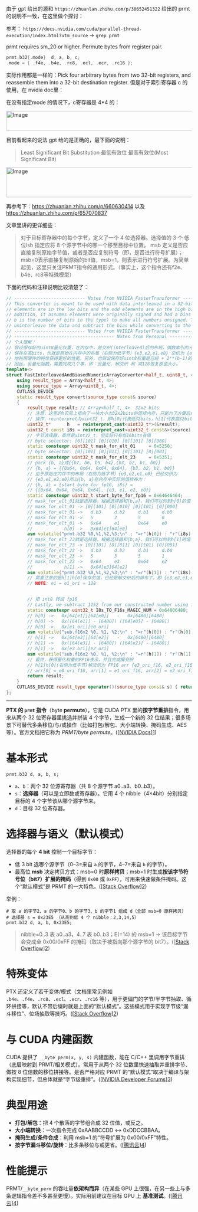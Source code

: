 
由于 gpt 给出的源和 `https://zhuanlan.zhihu.com/p/30652451322` 给出的 prmt 的说明不一致，在这里做个探讨：

参考： `https://docs.nvidia.com/cuda/parallel-thread-execution/index.html?utm_source` -> `grep prmt`

prmt requires sm_20 or higher.
Permute bytes from register pair.

``` cpp
prmt.b32{.mode}  d, a, b, c;
.mode = { .f4e, .b4e, .rc8, .ecl, .ecr, .rc16 };
```

实际作用都是一样的：Pick four arbitrary bytes from two 32-bit registers, and reassemble them into a 32-bit destination register.
但是对于索引寄存器 c 的使用，在 nvidia doc里：

在没有指定mode 的情况下，c寄存器是 4*4 的：

<img width="1064" height="54" alt="Image" src="https://github.com/user-attachments/assets/7c9e0d5d-ad8a-45b8-8190-736bc7332f82" />

目前看起来的说法 gpt 给的是正确的，最下面的说明：

>  Least Significant Bit Substitution 最低有效位
> 最高有效位(Most Significant Bit)

<img width="1093" height="81" alt="Image" src="https://github.com/user-attachments/assets/00f2137f-29bf-4022-ba3b-19708b3f26c0" />

再参考下：https://zhuanlan.zhihu.com/p/660630414 以及 https://zhuanlan.zhihu.com/p/657070837

文章里讲的更详细些：

> 对于目标寄存器中的每个字节，定义了一个 4 位选择器。选择值的 3 个 低位lsb 指定应将 8 个源字节中的哪一个移至目标中位置。 msb 定义是否应直接复制原始字节值，或者是否应复制符号（即，是否进行符号扩展）；msb=0表示直接复制原始的bit值，msb=1，则表示进行符号扩展。为简单起见，这里只关注PRMT指令的通用形式。（事实上，这个指令还有f2e、b4e、rc8等特殊模型）

下面的代码和注释说明比较清楚了：

``` cpp
// --------------------------- Notes from NVIDIA FasterTransformer ------------------------------
// This converter is meant to be used with data interleaved in a 32-bit register where the even 
// elements are in the low bits and the odd elements are in the high bits of the register. In 
// addition, it assumes elements were originally signed and had a bias of 2**(b-1) added (where 
// b is the number of bits in the type) to make all numbers unsigned. This converter will 
// uninterleave the data and subtract the bias while converting to the result type.
// --------------------------- Notes from NVIDIA FasterTransformer ------------------------------
// -------------------------------------- Notes from Personal -----------------------------------
// 个人理解：
// 假设保存好的uint8量化权重，在内存中，是交织(interleaved)后的布局，偶数索引的元素保存在低bits，奇数索引的元素
// 保存在高bits，也就是原始在内存中的布局（右侧为低字节）{e3,e2,e1,e0} 交织为 {e3,e1,e2,e0}. 这应该是为了更好
// 地利用硬件的特性获得更好的性能。另外，也假设保存好uint8权重是已经 + 2**(b-1)的了，即128，已经是unsigned数值。
// 因此，反量化函数，需要完成几个事，即：反量化、解交织 和 减128恢复原值大小。
template<>
struct FastInterleavedAndBiasedNumericArrayConverter<half_t, uint8_t, 4> {
    using result_type = Array<half_t, 4>;
    using source_type = Array<uint8_t, 4>;
    CUTLASS_DEVICE
    static result_type convert(source_type const& source)
    {   
        result_type result; // Array<half_t, 4>  32x2 bits
        // 注意，这里的h实际上指向了一块大小为32x2bits的连续内存，只是为了方便后续的
        // 操作，reinterpret为uint32_t，即h[0]代表低32bits，h[1]代表高32bits
        uint32_t*      h   = reinterpret_cast<uint32_t*>(&result);
        uint32_t const i8s = reinterpret_cast<uint32_t const&>(source);
        // 字节选择器，虽然是uint32_t，但实际只有低16bits有值
        // byte selector: [0][101] [0][010] [0][101] [0][000]
        static constexpr uint32_t mask_for_elt_01     = 0x5250;   
        // byte selector: [0][101] [0][011] [0][101] [0][001] 
        static constexpr uint32_t mask_for_elt_23     = 0x5351;    
        // pack {b, a}成{{b7, b6, b5, b4},{b3, b2, b1, b0}}
        // {b, a} = {{0x64, 0x64, 0x64, 0x64}, {b3, b2, b1, b0}}
        // 由于原始在内存中的布局（右侧为低字节）{e3,e2,e1,e0} 已经交织为 
        // {e3,e1,e2,e0}所以{b, a}在内存中实际的值排布为：
        // {b, a} = {start_byte_for_fp16, i8s} = 
        // {{0x64, 0x64, 0x64, 0x64}, {e3, e1, e2, e0}}
        static constexpr uint32_t start_byte_for_fp16 = 0x64646464;  
        // mask_for_elt_01就是选择器，根据选择器和{b,a}，我们可以的到h[0]的值
        // mask_for_elt_01 -> [0][101] [0][010] [0][101] [0][000]
        // mask_for_elt_01 ->   d.b3     d.b2     d.b1     d.b0
        // mask_for_elt_01 ->   5        2        5        0
        // mask_for_elt_01 ->   0x64     e1       0x64     e0
        //            h[0] ->   0x64[e1]64[e0]
        asm volatile("prmt.b32 %0,%1,%2,%3;\n" : "=r"(h[0]) : "r"(i8s), "n"(start_byte_for_fp16), "n"(mask_for_elt_01));
        // mask_for_elt_23就是选择器，根据选择器和{b,a}，我们可以的到h[1]的值
        // mask_for_elt_23 -> [0][101] [0][011] [0][101] [0][001]
        // mask_for_elt_23 ->   d.b3     d.b2     d.b1     d.b0
        // mask_for_elt_23 ->   5        3        5        1
        // mask_for_elt_23 ->   0x64     e3       0x64     e2
        //            h[1] ->   0x64[e3]64[e2]
        asm volatile("prmt.b32 %0,%1,%2,%3;\n" : "=r"(h[1]) : "r"(i8s), "n"(start_byte_for_fp16), "n"(mask_for_elt_23));
        // 需要注意的是h[1]h[0]保存的值，已经是解交织后的排布了，即 {e3,e2,e1,e0}
        // NOTE: ei = ei_ori + 128


        // 把 int8 转成 fp16
        // Lastly, we subtract 1152 from our constructed number using fp16 math to get our signed integer as fp16.
        static constexpr uint32_t I8s_TO_F16s_MAGIC_NUM = 0x64806480;
        // h[0] ->   0x[64[e1]][64[e0]]   -   0x[6480][6480]
        // h[0] ->   0x([64[e1]] - [6480]) ([64[e0]] - [6480])
        // h[0] ->   0x[e1_ori][e0_ori]
        asm volatile("sub.f16x2 %0, %1, %2;\n" : "=r"(h[0]) : "r"(h[0]), "r"(I8s_TO_F16s_MAGIC_NUM));
        // h[1] ->   0x[64[e3]][64[e2]]   -   0x[6480][6480]
        // h[1] ->   0x([64[e3]] - [6480]) ([64[e2]] - [6480])
        // h[1] ->   0x[e3_ori][e2_ori]
        asm volatile("sub.f16x2 %0, %1, %2;\n" : "=r"(h[1]) : "r"(h[1]), "r"(I8s_TO_F16s_MAGIC_NUM));
        // 最终，获得量化权重的FP16表示，并且完成解交织
        // h[1]h[0](右侧为低字节)解交织为 FP16 arr {e3_ori_f16, e2_ori_f16, e1_ori_f16, e0_ori_f16} 
        // arr[0] = e0_ori_f16, arr[1] = e1_ori_f16, arr[2] = e2_ori_f16, arr[3] = e3_ori_f16
        return result;
    }
    CUTLASS_DEVICE result_type operator()(source_type const& s) { return convert(s); }
};
```

---

**PTX 的 `prmt` 指令**（byte **permute**）。它是 CUDA PTX 里的**按字节重排**指令，用来从两个 32 位寄存器里挑选并拼装 4 个字节，生成一个新的 32 位结果；很多场景下可替代多条移位/与/或操作（比如打包/解包、大小端转换、掩码生成、AES 等）。官方文档把它称为 *PRMT/byte permute*。([[NVIDIA Docs](https://docs.nvidia.com/cuda/parallel-thread-execution/index.html?utm_source=chatgpt.com)][1])

# 基本形式

```
prmt.b32 d, a, b, s;
```

* `a`、`b`：两个 32 位源寄存器（共 8 个源字节 a0..a3、b0..b3）。
* `s`：**选择器**（可以是立即数或寄存器）。它用 4 个 nibble（4×4bit）分别指定目标的 4 个字节该从哪个源字节来。
* `d`：目标 32 位寄存器。

# 选择器与语义（默认模式）

选择器的每个 **4 bit** 控制一个目标字节：

* 低 3 bit 选哪个源字节（0–3=来自 `a` 的字节，4–7=来自 `b` 的字节）。
* 最高位 **msb** 决定拷贝方式：msb=0 时**原样拷贝**；msb=1 时生成**按该字节符号位（bit7）扩展的掩码**（得到 `0x00` 或 `0xFF`），可用来快速做条件掩码。这个“默认模式”是 PRMT 的一大特色。([[Stack Overflow](https://stackoverflow.com/questions/60263413/when-is-the-default-variant-ptx-instruction-prmt-useful?utm_source=chatgpt.com)][2])

举例：

```
# 取 a 的字节2、a 的字节0、b 的字节3、b 的字节1 组成 d（全部 msb=0 原样拷贝）
# 选择器 s = 0x23E5 （从高到低 4 个 nibble：2,3,14,5）
prmt.b32 d, a, b, 0x23E5;
```

> nibble=0..3 表 a0..a3，4..7 表 b0..b3；E(=14) 的 msb=1 → 该目标字节会变成全 0x00/0xFF 的掩码（取决于被指向那个源字节的 bit7）。([[Stack Overflow](https://stackoverflow.com/questions/60263413/when-is-the-default-variant-ptx-instruction-prmt-useful?utm_source=chatgpt.com)][2])

# 特殊变体

PTX 还定义了若干变体/模式（文档里常见例如 `.b4e`、`.f4e`、`.rc8`、`.ecl`、`.ecr`、`.rc16` 等），用于更偏门的字节/半字节抽取、循环拼接等，默认不带后缀时就是上面的“默认模式”。这些模式用于实现字节级“漏斗移位”、位场抽取等技巧。([[Stack Overflow](https://stackoverflow.com/questions/60263413/when-is-the-default-variant-ptx-instruction-prmt-useful?utm_source=chatgpt.com)][2])

# 与 CUDA 内建函数

CUDA 提供了 `__byte_perm(x, y, s)` 内建函数，能在 C/C++ 里调用字节重排（底层映射到 PRMT/相关模式）。常用于从两个 32 位数里快速抽取并重排字节、做按 8 位倍数的移位拼接等。是否严格对应 PRMT 的“默认模式”取决于编译与架构实现细节，但总体就是“字节级重排”。([[NVIDIA Developer Forums](https://forums.developer.nvidia.com/t/questions-about-byte-perm-x-y-s/17822?utm_source=chatgpt.com)][3])

# 典型用途

* **打包/解包**：把 4 个散落的字节组合成 32 位值，或反之。
* **大小端转换**：一次指令完成 0xAABBCCDD ↔ 0xDDCCBBAA。
* **掩码生成/条件合成**：利用 msb=1 的“符号扩展为 0x00/0xFF”特性。
* **按字节漏斗移位/旋转**：比多条移位与或更省。([[腾讯云](https://cloud.tencent.com/developer/ask/sof/114473886/answer/137015457?utm_source=chatgpt.com)][4])

# 性能提示

PRMT/`__byte_perm` 的吞吐量**依架构而异**（在某些 GPU 上很强，在另一些上与多条逻辑指令差不多甚至更慢）。实际用前建议在目标 GPU 上 **基准测试**。([[腾讯云](https://cloud.tencent.com/developer/ask/sof/114473886/answer/137015457?utm_source=chatgpt.com)][4])


[1]: https://docs.nvidia.com/cuda/parallel-thread-execution/index.html?utm_source=chatgpt.com "1. Introduction — PTX ISA 9.0 documentation"
[2]: https://stackoverflow.com/questions/60263413/when-is-the-default-variant-ptx-instruction-prmt-useful?utm_source=chatgpt.com "When is the (default-variant) PTX instruction `prmt` useful?"
[3]: https://forums.developer.nvidia.com/t/questions-about-byte-perm-x-y-s/17822?utm_source=chatgpt.com "Questions about __byte_perm (x,y,s) - CUDA Programming and Performance ..."
[4]: https://cloud.tencent.com/developer/ask/sof/114473886/answer/137015457?utm_source=chatgpt.com "在CUDA中用SIMD实现位旋转算子-腾讯云开发者社区-腾讯云"
